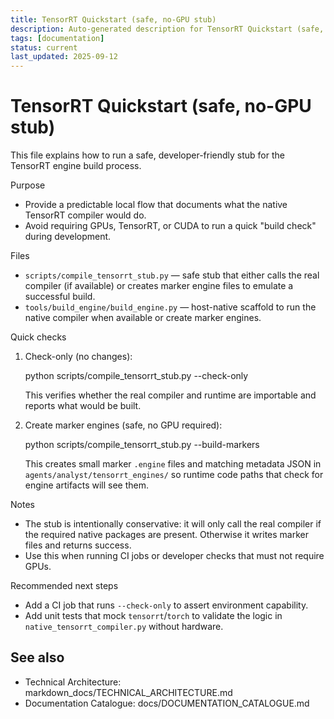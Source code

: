 ```yaml
---
title: TensorRT Quickstart (safe, no-GPU stub)
description: Auto-generated description for TensorRT Quickstart (safe, no-GPU stub)
tags: [documentation]
status: current
last_updated: 2025-09-12
---
```


# TensorRT Quickstart (safe, no-GPU stub)

This file explains how to run a safe, developer-friendly stub for the TensorRT engine build process.

Purpose
- Provide a predictable local flow that documents what the native TensorRT compiler would do.
- Avoid requiring GPUs, TensorRT, or CUDA to run a quick "build check" during development.

Files
- `scripts/compile_tensorrt_stub.py` — safe stub that either calls the real compiler (if available) or creates marker engine files to emulate a successful build.
 - `tools/build_engine/build_engine.py` — host-native scaffold to run the native compiler when available or create marker engines.

Quick checks
1. Check-only (no changes):

   python scripts/compile_tensorrt_stub.py --check-only

   This verifies whether the real compiler and runtime are importable and reports what would be built.

2. Create marker engines (safe, no GPU required):

   python scripts/compile_tensorrt_stub.py --build-markers

   This creates small marker `.engine` files and matching metadata JSON in `agents/analyst/tensorrt_engines/` so runtime code paths that check for engine artifacts will see them.

Notes
- The stub is intentionally conservative: it will only call the real compiler if the required native packages are present. Otherwise it writes marker files and returns success.
- Use this when running CI jobs or developer checks that must not require GPUs.

Recommended next steps
- Add a CI job that runs `--check-only` to assert environment capability.
- Add unit tests that mock `tensorrt`/`torch` to validate the logic in `native_tensorrt_compiler.py` without hardware.

## See also

- Technical Architecture: markdown_docs/TECHNICAL_ARCHITECTURE.md
- Documentation Catalogue: docs/DOCUMENTATION_CATALOGUE.md

